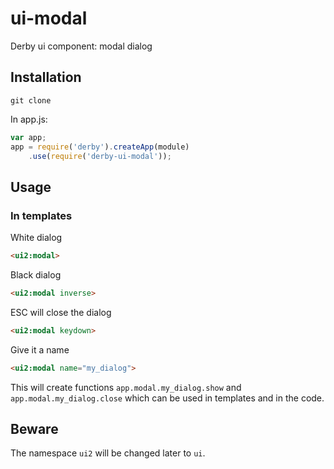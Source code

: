 ui-modal
========

Derby ui component: modal dialog

## Installation

`git clone`

In app.js:

```javascript
var app;
app = require('derby').createApp(module)
	.use(require('derby-ui-modal'));

```

## Usage

### In templates

White dialog
```html
<ui2:modal>
```

Black dialog
```html
<ui2:modal inverse>
```

ESC will close the dialog
```html
<ui2:modal keydown>
```

Give it a name
```html
<ui2:modal name="my_dialog">
```

This will create functions `app.modal.my_dialog.show` and `app.modal.my_dialog.close` which can be used in templates and in the code.

## Beware

The namespace `ui2` will be changed later to `ui`.